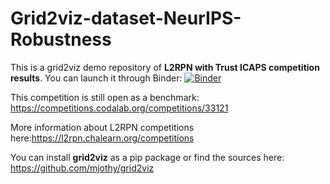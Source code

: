 # Grid2viz-dataset-NeurIPS-Robustness
This is a grid2viz demo repository of **L2RPN with Trust ICAPS competition results**.
You can launch it through Binder: [![Binder](https://mybinder.org/badge_logo.svg)](https://mybinder.org/v2/gh/marota/Grid2viz-dataset-ICAPS/HEAD)

This competition is still open as a benchmark: https://competitions.codalab.org/competitions/33121

More information about L2RPN competitions here:https://l2rpn.chalearn.org/competitions

You can install **grid2viz** as a pip package or find the sources here: https://github.com/mjothy/grid2viz

